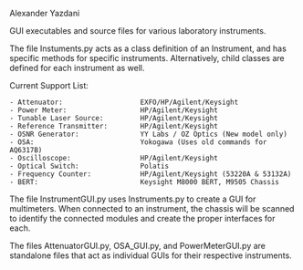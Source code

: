 Alexander Yazdani

GUI executables and source files for various laboratory instruments.

The file Instuments.py acts as a class definition of an Instrument, and has specific methods for specific instruments.  Alternatively, child classes are defined for each instrument as well.

Current Support List:

    - Attenuator:                   EXFO/HP/Agilent/Keysight
    - Power Meter:                  HP/Agilent/Keysight
    - Tunable Laser Source:         HP/Agilent/Keysight
    - Reference Transmitter:        HP/Agilent/Keysight
    - OSNR Generator:               YY Labs / OZ Optics (New model only)
    - OSA:                          Yokogawa (Uses old commands for AQ6317B)
    - Oscilloscope:                 HP/Agilent/Keysight
    - Optical Switch:               Polatis
    - Frequency Counter:            HP/Agilent/Keysight (53220A & 53132A)
    - BERT:                         Keysight M8000 BERT, M9505 Chassis

The file InstrumentGUI.py uses Instruments.py to create a GUI for multimeters.  When connected to an instrument, the chassis will be scanned to identify the connected modules and create the proper interfaces for each.

The files AttenuatorGUI.py, OSA_GUI.py, and PowerMeterGUI.py are standalone files that act as individual GUIs for their respective instruments.  

